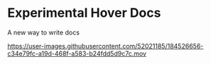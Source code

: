 # Experimental Hover Docs
A new way to write docs


https://user-images.githubusercontent.com/52021185/184526656-c34e79fc-a19d-468f-a583-b24fdd5d9c7c.mov

